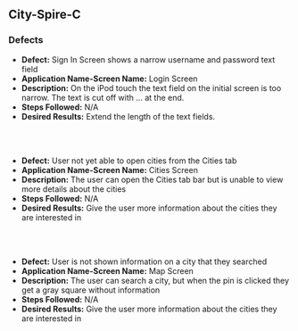 ## City-Spire-C

### Defects
* **Defect:** Sign In Screen shows a narrow username and password text field 
* **Application Name-Screen Name:** Login Screen
* **Description:** On the iPod touch the text field on the initial screen is too narrow. The text is cut off with ... at the end.
* **Steps Followed:** N/A
* **Desired Results:** Extend the length of the text fields. 

<br/><br/>
* **Defect:** User not yet able to open cities from the Cities tab 
* **Application Name-Screen Name:** Cities Screen
* **Description:** The user can open the Cities tab bar but is unable to view more details about the cities
* **Steps Followed:** N/A
* **Desired Results:** Give the user more information about the cities they are interested in

<br/><br/>
* **Defect:** User is not shown information on a city that they searched
* **Application Name-Screen Name:** Map Screen
* **Description:** The user can search a city, but when the pin is clicked they get a gray square without information
* **Steps Followed:** N/A
* **Desired Results:** Give the user more information about the cities they are interested in
<br/><br/>
